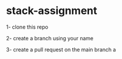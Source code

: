 # stack-assignment
1- clone this repo 

2- create a branch using your name

3- create a pull request on the main branch
a